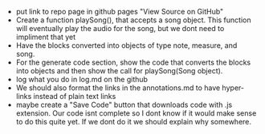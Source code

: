 * put link to repo page in github pages "View Source on GitHub"
* Create a function playSong(), that accepts a song object. This function will eventually play the audio for the song, but we dont need to impliment that yet
* Have the blocks converted into objects of type note, measure, and song.
* For the generate code section, show the code that converts the blocks into objects and then show the call for playSong(Song object).
* log what you do in log.md on the github
* We should also format the links in the annotations.md to have hyper-links instead of plain text links
* maybe create a "Save Code" button that downloads code with .js extension. Our code isnt complete so I dont know if it would make sense to do this quite yet. If we dont do it we should explain why somewhere.
